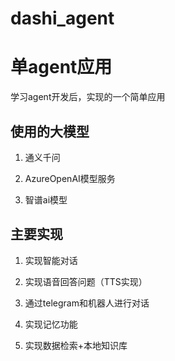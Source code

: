 # dashi_agent
# 单agent应用

学习agent开发后，实现的一个简单应用

## 使用的大模型
1. 通义千问

2. AzureOpenAI模型服务

3. 智谱ai模型

## 主要实现

1. 实现智能对话

2. 实现语音回答问题（TTS实现）

3. 通过telegram和机器人进行对话 

4. 实现记忆功能

5. 实现数据检索+本地知识库